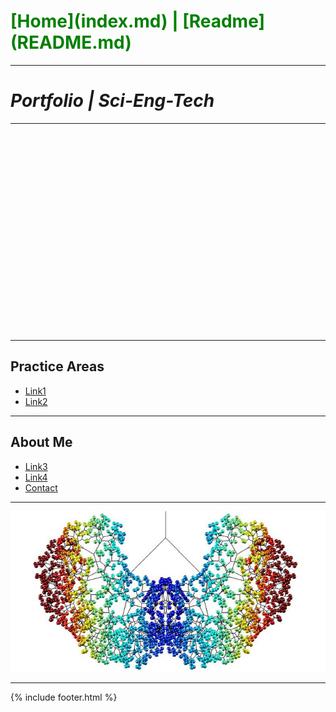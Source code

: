 <h1 style="color:green; font-size:2em">[Home](index.md) | [Readme](README.md) </h1>

---

# <i>Portfolio | Sci-Eng-Tech</i>

---

<iframe width="560" height="315" src="" frameborder="0" allow="autoplay; encrypted-media" allowfullscreen></iframe>
  
---

## Practice Areas
- [ Link1 ](#link1)<br>
- [ Link2 ](#link2)<br>

---

## About Me
- [ Link3 ](#link3)<br>
- [ Link4 ](#link4)<br>
- [ Contact ](#contact)<br>

---

![ Link ](images/logo.png)

---

{% include footer.html %}
